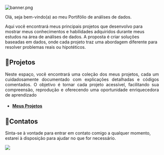 ![banner.png](9196ce79-1da7-47c8-8ec0-e6cc21b981f7.png)

<p style="text-align: justify;">
Olá, seja bem-vindo(a) ao meu Portifólio de análises de dados.

Aqui você encontrará meus principais projetos que desenvolvo para mostrar meus conhecimentos e habilidades adquiridos durante meus estudos na área de análises de dados. A proposta é criar soluções baseadas em dados, onde cada projeto traz uma abordagem diferente para resolver problemas reais ou hipotéticos.
</p>

##  📁Projetos

<p style="text-align: justify;">
Neste espaço, você encontrará uma coleção dos meus projetos, cada um cuidadosamente documentado com explicações detalhadas e códigos comentados. O objetivo é tornar cada projeto acessível, facilitando sua compreensão, reprodução e oferecendo uma oportunidade enriquecedora de aprendizado
</p>

* #### [Meus Projetos](https://github.com/DuduTrindade/Portifolio/blob/main/Projetos/Projetos.ipynb)

## 📳Contatos

Sinta-se à vontade para entrar em contato comigo a qualquer momento, estarei à disposição para ajudar no que for necessário.

<a href="https://www.linkedin.com/in/eduardo-trindade-5506921b4/">
<img src= "https://img.shields.io/badge/linkedin-%230077B5.svg?style=for-the-badge&logo=linkedin&logoColor=white"/>           
</a>                
          
